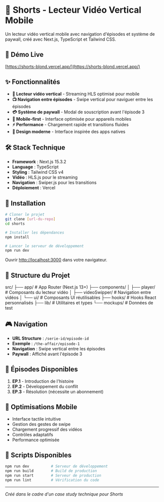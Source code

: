 # 📱 Shorts - Lecteur Vidéo Vertical Mobile

Un lecteur vidéo vertical mobile avec navigation d'épisodes et système de paywall, créé avec Next.js, TypeScript et Tailwind CSS.

## 🚀 Démo Live

[https://shorts-blond.vercel.app/](https://shorts-blond.vercel.app/)

## ✨ Fonctionnalités

- **🎥 Lecteur vidéo vertical** - Streaming HLS optimisé pour mobile
- **📺 Navigation entre épisodes** - Swipe vertical pour naviguer entre les épisodes
- **💳 Système de paywall** - Modal de souscription avant l'épisode 3
- **📱 Mobile-first** - Interface optimisée pour appareils mobiles
- **⚡ Performance** - Chargement rapide et transitions fluides
- **🎨 Design moderne** - Interface inspirée des apps natives

## 🛠 Stack Technique

- **Framework** : Next.js 15.3.2
- **Language** : TypeScript
- **Styling** : Tailwind CSS v4
- **Vidéo** : HLS.js pour le streaming
- **Navigation** : Swiper.js pour les transitions
- **Déploiement** : Vercel

## 🚀 Installation

```bash
# Cloner le projet
git clone [url-du-repo]
cd shorts

# Installer les dépendances
npm install

# Lancer le serveur de développement
npm run dev
```

Ouvrir [http://localhost:3000](http://localhost:3000) dans votre navigateur.

## 📁 Structure du Projet

src/
├── app/ # App Router (Next.js 13+)
├── components/
│ ├── player/ # Composants du lecteur vidéo
│ ├── videoSwipper/ # Navigation entre vidéos
│ └── ui/ # Composants UI réutilisables
├── hooks/ # Hooks React personnalisés
├── lib/ # Utilitaires et types
└── mockups/ # Données de test

## 🎮 Navigation

- **URL Structure** : `/serie-id/episode-id`
- **Exemple** : `/the-affair/episode-1`
- **Navigation** : Swipe vertical entre les épisodes
- **Paywall** : Affiché avant l'épisode 3

## 🎯 Épisodes Disponibles

1. **EP.1** - Introduction de l'histoire
2. **EP.2** - Développement du conflit
3. **EP.3** - Résolution (nécessite un abonnement)

## 📱 Optimisations Mobile

- Interface tactile intuitive
- Gestion des gestes de swipe
- Chargement progressif des vidéos
- Contrôles adaptatifs
- Performance optimisée

## 🚀 Scripts Disponibles

```bash
npm run dev          # Serveur de développement
npm run build        # Build de production
npm run start        # Serveur de production
npm run lint         # Vérification du code
```

---

_Créé dans le cadre d'un case study technique pour Shorts_
